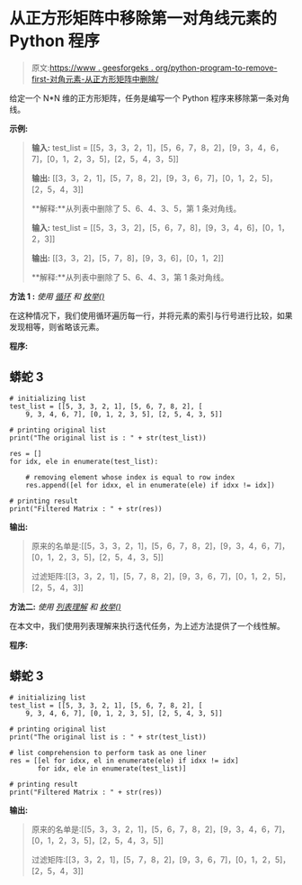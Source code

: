# 从正方形矩阵中移除第一对角线元素的 Python 程序

> 原文:[https://www . geesforgeks . org/python-program-to-remove-first-对角元素-从正方形矩阵中删除/](https://www.geeksforgeeks.org/python-program-to-remove-first-diagonal-elements-from-a-square-matrix/)

给定一个 N*N 维的正方形矩阵，任务是编写一个 Python 程序来移除第一条对角线。

**示例:**

> **输入:** test_list = [[5，3，3，2，1]，[5，6，7，8，2]，[9，3，4，6，7]，[0，1，2，3，5]，[2，5，4，3，5]]
> 
> **输出:** [[3，3，2，1]，[5，7，8，2]，[9，3，6，7]，[0，1，2，5]，[2，5，4，3]]
> 
> **解释:**从列表中删除了 5、6、4、3、5，第 1 条对角线。
> 
> **输入:** test_list = [[5，3，3，2]，[5，6，7，8]，[9，3，4，6]，[0，1，2，3]]
> 
> **输出:** [[3，3，2]，[5，7，8]，[9，3，6]，[0，1，2]]
> 
> **解释:**从列表中删除了 5、6、4、3，第 1 条对角线。

**方法 1 :** *使用* [*循环*](https://www.geeksforgeeks.org/loops-in-python/) *和* [*枚举()*](https://www.geeksforgeeks.org/enumerate-in-python/)

在这种情况下，我们使用循环遍历每一行，并将元素的索引与行号进行比较，如果发现相等，则省略该元素。

**程序:**

## 蟒蛇 3

```
# initializing list
test_list = [[5, 3, 3, 2, 1], [5, 6, 7, 8, 2], [
    9, 3, 4, 6, 7], [0, 1, 2, 3, 5], [2, 5, 4, 3, 5]]

# printing original list
print("The original list is : " + str(test_list))

res = []
for idx, ele in enumerate(test_list):

    # removing element whose index is equal to row index
    res.append([el for idxx, el in enumerate(ele) if idxx != idx])

# printing result
print("Filtered Matrix : " + str(res))
```

**输出:**

> 原来的名单是:[[5，3，3，2，1]，[5，6，7，8，2]，[9，3，4，6，7]，[0，1，2，3，5]，[2，5，4，3，5]]
> 
> 过滤矩阵:[[3，3，2，1]，[5，7，8，2]，[9，3，6，7]，[0，1，2，5]，[2，5，4，3]]

**方法二:** *使用* [*列表理解*](https://www.geeksforgeeks.org/python-list-comprehension-and-slicing/) *和* [*枚举()*](https://www.geeksforgeeks.org/enumerate-in-python/)

在本文中，我们使用列表理解来执行迭代任务，为上述方法提供了一个线性解。

**程序:**

## 蟒蛇 3

```
# initializing list
test_list = [[5, 3, 3, 2, 1], [5, 6, 7, 8, 2], [
    9, 3, 4, 6, 7], [0, 1, 2, 3, 5], [2, 5, 4, 3, 5]]

# printing original list
print("The original list is : " + str(test_list))

# list comprehension to perform task as one liner
res = [[el for idxx, el in enumerate(ele) if idxx != idx]
       for idx, ele in enumerate(test_list)]

# printing result
print("Filtered Matrix : " + str(res))
```

**输出:**

> 原来的名单是:[[5，3，3，2，1]，[5，6，7，8，2]，[9，3，4，6，7]，[0，1，2，3，5]，[2，5，4，3，5]]
> 
> 过滤矩阵:[[3，3，2，1]，[5，7，8，2]，[9，3，6，7]，[0，1，2，5]，[2，5，4，3]]